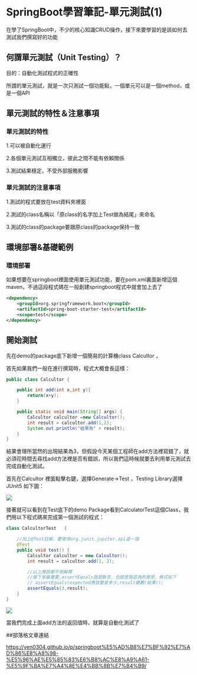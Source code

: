 # SpringBoot學習筆記-單元測試(1)

在學了SpringBoot中，不少的核心知識CRUD操作，接下來要學習的是該如何去測試我們撰寫好的功能



## 何謂單元測試（Unit Testing）？

目的：自動化測試程式的正確性

所謂的單元測試，就是一次只測試一個功能點，一個單元可以是一個method，或是一個API



## 單元測試的特性＆注意事項



### 單元測試的特性

1.可以被自動化運行

2.各個單元測試互相獨立，彼此之間不能有依賴關係

3.測試結果穩定，不受外部服務影響 



### 單元測試的注意事項

1.測試的程式要放在test資料夾裡面

2.測試的class名稱以「原class的名字加上Test做為結尾」來命名

3.測試的class的package要跟原class的package保持一致



## 環境部署&基礎範例


### 環境部署

如果想要在springboot裡面使用單元測試功能，要在pom.xml裏面新增這個maven，不過這段程式碼在一般創建springboot程式中就會加上去了

```xml
<dependency>
    <groupId>org.springframework.boot</groupId>
    <artifactId>spring-boot-starter-test</artifactId>
    <scope>test</scope>
</dependency>
```

## 開始測試

先在demo的package底下新增一個簡易的計算機class Calcultor ，

首先如果我們一般在進行撰寫時，程式大概會長這樣：

```java
public class Calcultor {

    public int add(int x,int y){
        return(x+y);
    }

    public static void main(String[] args) {
        Calcultor calcultor =new Calcultor();
        int result = calcultor.add(1,2);
        System.out.println("結果為" + result);
    }
}
```

結果會理所當然的出現結果為3，但假設今天某個工程師在add方法裡寫錯了，就必須花時間去尋找add方法裡是否有錯誤，所以我們這時候就要去利用單元測試去完成自動化測試。

首先在Calcultor 裡面點擊右鍵，選擇Generate->Test ，Testing Library選擇JUnit5 如下圖：

![](create_test.jpg)

接著就可以看到在Test底下的demo Package看到CalculatorTest這個Class，我們用以下程式碼來完成第一個測試的程式：

```java
class CalcultorTest   {

    //加上@Test註解，要使用org.junit.jupiter.api這一個
    @Test
    public void test() {
        Calcultor calcultor = new Calcultor();
        int result = calcultor.add(1, 2);

        //以上應該都不用解釋
        //接下來最重要,assertEquals就是斷言，也就是我認為的意思，格式如下
        // assertEquals(expected應該要是多少,result變數(結果));
        assertEquals(3,result);
    }
}
```

![](run1.jpg)

當我們完成上面add方法的返回值時，就算是自動化測試了

##部落格文章連結

https://yen0304.github.io/p/springboot%E5%AD%B8%E7%BF%92%E7%AD%86%E8%A8%98-%E5%96%AE%E5%85%83%E6%B8%AC%E8%A9%A61-%E5%9F%BA%E7%A4%8E%E4%BB%8B%E7%B4%B9/
